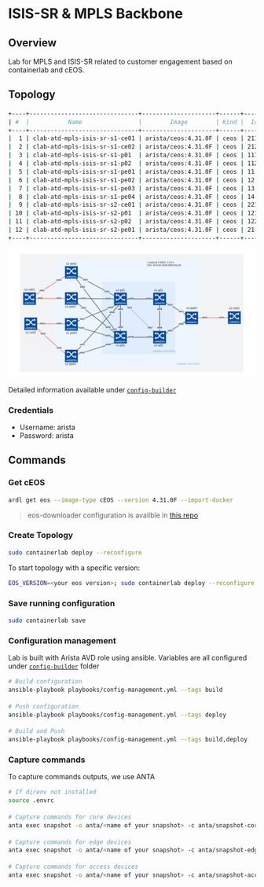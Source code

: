 # ISIS-SR & MPLS Backbone

## Overview

Lab for MPLS and ISIS-SR related to customer engagement based on containerlab and cEOS.

## Topology


```bash
+----+-------------------------------+---------------------+------+---------+------------------+
| #  |           Name                |        Image        | Kind |  Id     |   IPv4 Address   |
+----+-------------------------------+---------------------+------+---------+------------------+
|  1 | clab-atd-mpls-isis-sr-s1-ce01 | arista/ceos:4.31.0F | ceos | 211     | 192.168.2.211/24 |
|  2 | clab-atd-mpls-isis-sr-s1-ce02 | arista/ceos:4.31.0F | ceos | 212     | 192.168.2.212/24 |
|  3 | clab-atd-mpls-isis-sr-s1-p01  | arista/ceos:4.31.0F | ceos | 111     | 192.168.2.111/24 |
|  4 | clab-atd-mpls-isis-sr-s1-p02  | arista/ceos:4.31.0F | ceos | 112     | 192.168.2.112/24 |
|  5 | clab-atd-mpls-isis-sr-s1-pe01 | arista/ceos:4.31.0F | ceos | 11      | 192.168.2.11/24  |
|  6 | clab-atd-mpls-isis-sr-s1-pe02 | arista/ceos:4.31.0F | ceos | 12      | 192.168.2.12/24  |
|  7 | clab-atd-mpls-isis-sr-s1-pe03 | arista/ceos:4.31.0F | ceos | 13      | 192.168.2.13/24  |
|  8 | clab-atd-mpls-isis-sr-s1-pe04 | arista/ceos:4.31.0F | ceos | 14      | 192.168.2.14/24  |
|  9 | clab-atd-mpls-isis-sr-s2-ce01 | arista/ceos:4.31.0F | ceos | 221     | 192.168.2.221/24 |
| 10 | clab-atd-mpls-isis-sr-s2-p01  | arista/ceos:4.31.0F | ceos | 121     | 192.168.2.121/24 |
| 11 | clab-atd-mpls-isis-sr-s2-p02  | arista/ceos:4.31.0F | ceos | 122     | 192.168.2.122/24 |
| 12 | clab-atd-mpls-isis-sr-s2-pe01 | arista/ceos:4.31.0F | ceos | 21      | 192.168.2.21/24  |
+----+-------------------------------+---------------------+------+---------+------------------+
```

![Lab Topology](./imgs/topology.png)

Detailed information available under [`config-builder`](./config-builder/)

### Credentials

- Username: arista
- Password: arista

## Commands

### Get cEOS

```bash
ardl get eos --image-type cEOS --version 4.31.0F --import-docker
```

> eos-downloader configuration is availble in [this repo](https://github.com/titom73/eos-downloader)

### Create Topology

```bash
sudo containerlab deploy --reconfigure
```

To start topology with a specific version:

```bash
EOS_VERSION=<your eos version>; sudo containerlab deploy --reconfigure
```

### Save running configuration

```bash
sudo containerlab save
```

### Configuration management

Lab is built with Arista AVD role using ansible. Variables are all configured under [`config-builder`](./config-builder/) folder

```bash
# Build configuration
ansible-playbook playbooks/config-management.yml --tags build

# Push configuration
ansible-playbook playbooks/config-management.yml --tags deploy

# Build and Push
ansible-playbook playbooks/config-management.yml --tags build,deploy
```

### Capture commands

To capture commands outputs, we use ANTA

```bash
# If direnv not installed
source .envrc

# Capture commands for core devices
anta exec snapshot -o anta/<name of your snapshot> -c anta/snapshot-core.yml -t core

# Capture commands for edge devices
anta exec snapshot -o anta/<name of your snapshot> -c anta/snapshot-edge.yml -t edge

# Capture commands for access devices
anta exec snapshot -o anta/<name of your snapshot> -c anta/snapshot-access.yml -t access
```
